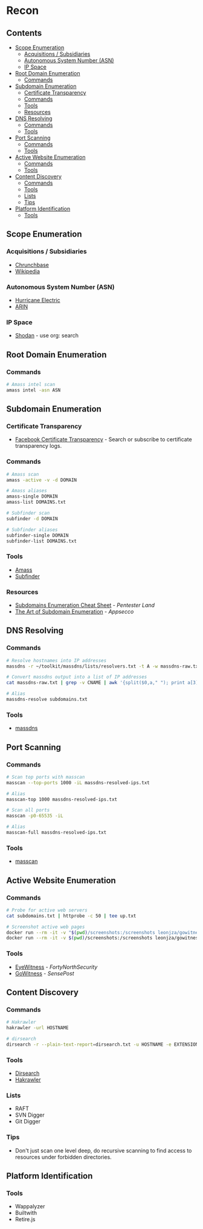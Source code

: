 <!-- omit in toc -->
# Recon

<!-- omit in toc -->
## Contents
- [Scope Enumeration](#scope-enumeration)
  - [Acquisitions / Subsidiaries](#acquisitions--subsidiaries)
  - [Autonomous System Number (ASN)](#autonomous-system-number-asn)
  - [IP Space](#ip-space)
- [Root Domain Enumeration](#root-domain-enumeration)
  - [Commands](#commands)
- [Subdomain Enumeration](#subdomain-enumeration)
  - [Certificate Transparency](#certificate-transparency)
  - [Commands](#commands-1)
  - [Tools](#tools)
  - [Resources](#resources)
- [DNS Resolving](#dns-resolving)
  - [Commands](#commands-2)
  - [Tools](#tools-1)
- [Port Scanning](#port-scanning)
  - [Commands](#commands-3)
  - [Tools](#tools-2)
- [Active Website Enumeration](#active-website-enumeration)
  - [Commands](#commands-4)
  - [Tools](#tools-3)
- [Content Discovery](#content-discovery)
  - [Commands](#commands-5)
  - [Tools](#tools-4)
  - [Lists](#lists)
  - [Tips](#tips)
- [Platform Identification](#platform-identification)
  - [Tools](#tools-5)

## Scope Enumeration

### Acquisitions / Subsidiaries
- [Chrunchbase](https://www.crunchbase.com/)
- [Wikipedia](https://en.wikipedia.org/)

### Autonomous System Number (ASN)
- [Hurricane Electric](http://he.net/)
- [ARIN](https://www.arin.net/)

### IP Space
- [Shodan](https://www.shodan.io/) - use org: search

## Root Domain Enumeration

### Commands
```bash
# Amass intel scan
amass intel -asn ASN
```

## Subdomain Enumeration

### Certificate Transparency

- [Facebook Certificate Transparency](https://developers.facebook.com/tools/ct/search/) - Search or subscribe to certificate transparency logs.

### Commands
```bash
# Amass scan
amass -active -v -d DOMAIN

# Amass aliases
amass-single DOMAIN
amass-list DOMAINS.txt

# Subfinder scan
subfinder -d DOMAIN

# Subfinder aliases
subfinder-single DOMAIN
subfinder-list DOMAINS.txt
```

### Tools
- [Amass](https://github.com/OWASP/Amass)
- [Subfinder](https://github.com/projectdiscovery/subfinder)

### Resources
- [Subdomains Enumeration Cheat Sheet](https://pentester.land/cheatsheets/2018/11/14/subdomains-enumeration-cheatsheet.html) - _Pentester Land_
- [The Art of Subdomain Enumeration](https://github.com/appsecco/the-art-of-subdomain-enumeration) - _Appsecco_

## DNS Resolving

### Commands

```bash
# Resolve hostnames into IP addresses
massdns -r ~/toolkit/massdns/lists/resolvers.txt -t A -w massdns-raw.txt -q -o S $1

# Convert massdns output into a list of IP addresses
cat massdns-raw.txt | grep -v CNAME | awk '{split($0,a," "); print a[3]}' | sort | uniq > massdns-resolved-ips.txt

# Alias
massdns-resolve subdomains.txt
```

### Tools
- [massdns](https://github.com/blechschmidt/massdns)

## Port Scanning

### Commands

```bash
# Scan top ports with masscan
masscan --top-ports 1000 -iL massdns-resolved-ips.txt

# Alias
masscan-top 1000 massdns-resolved-ips.txt

# Scan all ports
masscan -p0-65535 -iL

# Alias
masscan-full massdns-resolved-ips.txt
```

### Tools
- [masscan](https://github.com/robertdavidgraham/masscan)

## Active Website Enumeration

### Commands
```bash
# Probe for active web servers
cat subdomains.txt | httprobe -c 50 | tee up.txt

# Screenshot active web pages
docker run --rm -it -v "$(pwd)/screenshots:/screenshots leonjza/gowitness:latest" file /screenshots/hostnames.txt
docker run --rm -it -v $(pwd)/screenshots:/screenshots leonjza/gowitness:latest report generate
```

### Tools
- [EyeWitness](https://github.com/FortyNorthSecurity/EyeWitness) - _FortyNorthSecurity_
- [GoWitness](https://github.com/sensepost/gowitness) - _SensePost_

## Content Discovery

### Commands
```bash
# Hakrawler
hakrawler -url HOSTNAME

# dirsearch
dirsearch -r --plain-text-report=dirsearch.txt -u HOSTNAME -e EXTENSION1,EXTENSION2
```

### Tools
- [Dirsearch](https://github.com/maurosoria/dirsearch)
- [Hakrawler](https://github.com/hakluke/hakrawler)

### Lists
- RAFT
- SVN Digger
- Git Digger

### Tips
- Don't just scan one level deep, do recursive scanning to find access to resources under forbidden directories.

## Platform Identification

### Tools
- Wappalyzer
- Builtwith
- Retire.js
